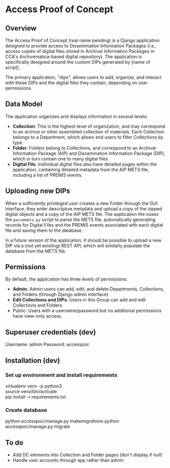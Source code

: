 # Access Proof of Concept

## Overview

The Access Proof of Concept (real name pending) is a Django application designed to provide access to Dissemination Information Packages (i.e., access copies of digital files stored in Archival Information Packages in CCA's Archivematica-based digital repository). The application is specifically designed around the custom DIPs generated by [name of script].

The primary application, "dips", allows users to add, organize, and interact with these DIPs and the digital files they contain, depending on user permissions.

## Data Model

The application organizes and displays information in several levels:

* **Collection**: This is the highest level of organization, and may correspond to an archive or other assembled collection of materials. Each Collection belongs to a Department, which allows end users to filter Collections by type.
* **Folder**: Folders belong to Collections, and correspond to an Archival Information Package (AIP) and Dissemination Information Package (DIP), which in turn contain one to many digital files.
* **Digital File**: Individual digital files also have detailed pages within the application, containing detailed metadata from the AIP METS file, including a list of PREMIS events.

## Uploading new DIPs

When a sufficiently privileged user creates a new Folder through the GUI interface, they enter descriptive metadata and upload a copy of the zipped digital objects and a copy of the AIP METS file. The application the nuses the `parsemets.py` script to parse the METS file, automatically generating records for Digital Files and the PREMIS events associated with each digital file and saving them to the database.

In a future version of the application, it should be possible to upload a new DIP via a (not yet existing) REST API, which will similarly populate the database from the METS file.

## Permissions

By default, the application has three levels of permissions:

* **Admin**: Admin users can add, edit, and delete Departments, Collections, and Folders (through Django admin interface)
* **Edit Collections and DIPs**: Users in this Group can add and edit Collections and Folders
* Public: Users with a username/password but no additional permissions have view-only access.

## Superuser credentials (dev)

Username: admin
Password: accesspoc

## Installation (dev)

### Set up environment and install requirements

virtualenv venv -p python3  
source venv/bin/activate  
pip install -r requirements.txt

### Create database

python accesspoc/manage.py makemigrations
python accesspoc/manage.py migrate

## To do

* Add DC elements into Collection and Folder pages (don't display if null)
* Handle user accounts through app rather than admin
